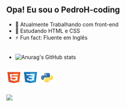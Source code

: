 ## Opa! Eu sou o PedroH-coding

- 🔭 Atualmente Trabalhando com front-end
- 🌱 Estudando HTML e CSS
- ⚡ Fun fact: Fluente em Inglês

##

- ![Anurag's GitHub stats](https://github-readme-stats.vercel.app/api?username=PedroH-Coding&show_icons=true&theme=transparent)

<div style="display: inline_block"><br>
  <img align="center" alt="Rafa-HTML" height="30" width="40" src="https://raw.githubusercontent.com/devicons/devicon/master/icons/html5/html5-original.svg">
  <img align="center" alt="Rafa-CSS" height="30" width="40" src="https://raw.githubusercontent.com/devicons/devicon/master/icons/css3/css3-original.svg">
  <img align="center" alt="Rafa-Python" height="30" width="40" src="https://raw.githubusercontent.com/devicons/devicon/master/icons/python/python-original.svg">
</div>

## 

<div>
  <a href="https://www.instagram.com/pedrodorockk/" target="_blank"><img src="https://img.shields.io/badge/-Instagram-%23E4405F?style=for-the-badge&logo=instagram&logoColor=white" target="_blank"></a>
</div>
